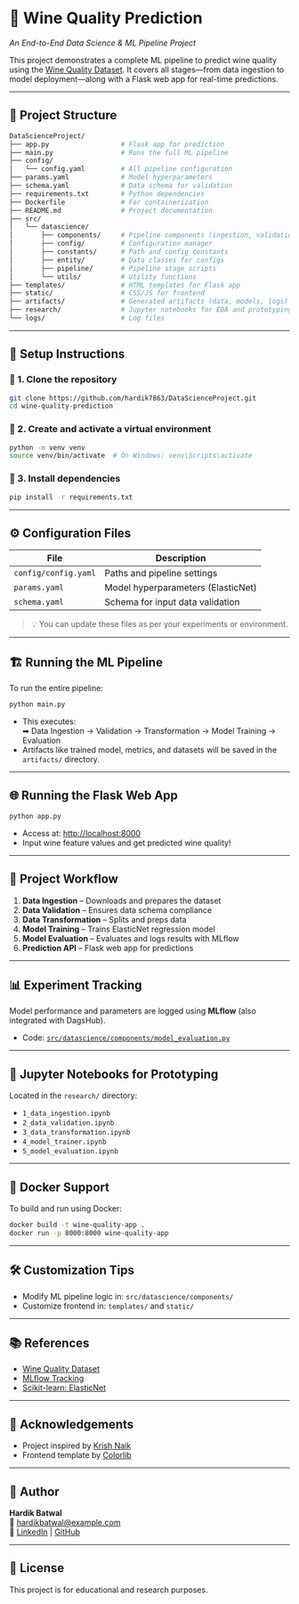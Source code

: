 # 🍷 Wine Quality Prediction  
*An End-to-End Data Science & ML Pipeline Project*

This project demonstrates a complete ML pipeline to predict wine quality using the [Wine Quality Dataset](https://github.com/krishnaik06/datasets/raw/refs/heads/main/winequality-data.zip). It covers all stages—from data ingestion to model deployment—along with a Flask web app for real-time predictions.

---

## 📁 Project Structure

```bash
DataScienceProject/
├── app.py                  # Flask app for prediction
├── main.py                 # Runs the full ML pipeline
├── config/
│   └── config.yaml         # All pipeline configuration
├── params.yaml             # Model hyperparameters
├── schema.yaml             # Data schema for validation
├── requirements.txt        # Python dependencies
├── Dockerfile              # For containerization
├── README.md               # Project documentation
├── src/
│   └── datascience/
│       ├── components/     # Pipeline components (ingestion, validation, etc.)
│       ├── config/         # Configuration manager
│       ├── constants/      # Path and config constants
│       ├── entity/         # Data classes for configs
│       ├── pipeline/       # Pipeline stage scripts
│       └── utils/          # Utility functions
├── templates/              # HTML templates for Flask app
├── static/                 # CSS/JS for frontend
├── artifacts/              # Generated artifacts (data, models, logs)
├── research/               # Jupyter notebooks for EDA and prototyping
└── logs/                   # Log files
```

---

## 🧱 Setup Instructions

### 🔹 1. Clone the repository

```bash
git clone https://github.com/hardik7863/DataScienceProject.git
cd wine-quality-prediction
```

### 🔹 2. Create and activate a virtual environment

```bash
python -m venv venv
source venv/bin/activate  # On Windows: venv\Scripts\activate
```

### 🔹 3. Install dependencies

```bash
pip install -r requirements.txt
```

---

## ⚙️ Configuration Files

| File | Description |
|------|-------------|
| `config/config.yaml` | Paths and pipeline settings |
| `params.yaml` | Model hyperparameters (ElasticNet) |
| `schema.yaml` | Schema for input data validation |

> 💡 You can update these files as per your experiments or environment.

---

## 🏗️ Running the ML Pipeline

To run the entire pipeline:

```bash
python main.py
```

- This executes:  
  ➡ Data Ingestion → Validation → Transformation → Model Training → Evaluation  
- Artifacts like trained model, metrics, and datasets will be saved in the `artifacts/` directory.

---

## 🌐 Running the Flask Web App

```bash
python app.py
```

- Access at: [http://localhost:8000](http://localhost:8000)  
- Input wine feature values and get predicted wine quality!

---

## 📝 Project Workflow

1. **Data Ingestion** – Downloads and prepares the dataset  
2. **Data Validation** – Ensures data schema compliance  
3. **Data Transformation** – Splits and preps data  
4. **Model Training** – Trains ElasticNet regression model  
5. **Model Evaluation** – Evaluates and logs results with MLflow  
6. **Prediction API** – Flask web app for predictions

---

## 📊 Experiment Tracking

Model performance and parameters are logged using **MLflow** (also integrated with DagsHub).

- Code: [`src/datascience/components/model_evaluation.py`](src/datascience/components/model_evaluation.py)

---

## 🧪 Jupyter Notebooks for Prototyping

Located in the `research/` directory:

- `1_data_ingestion.ipynb`  
- `2_data_validation.ipynb`  
- `3_data_transformation.ipynb`  
- `4_model_trainer.ipynb`  
- `5_model_evaluation.ipynb`  

---

## 🐳 Docker Support

To build and run using Docker:

```bash
docker build -t wine-quality-app .
docker run -p 8000:8000 wine-quality-app
```

---

## 🛠️ Customization Tips

- Modify ML pipeline logic in: `src/datascience/components/`  
- Customize frontend in: `templates/` and `static/`

---

## 📚 References

- [Wine Quality Dataset](https://archive.ics.uci.edu/ml/datasets/Wine+Quality)  
- [MLflow Tracking](https://mlflow.org/)  
- [Scikit-learn: ElasticNet](https://scikit-learn.org/stable/modules/generated/sklearn.linear_model.ElasticNet.html)

---

## 🙏 Acknowledgements

- Project inspired by [Krish Naik](https://www.youtube.com/c/KrishNaik)  
- Frontend template by [Colorlib](https://colorlib.com)

---

## 👤 Author

**Hardik Batwal**  
📧 [hardikbatwal@example.com](mailto:hardikbatwal@gmail.com)  
🔗 [LinkedIn](www.linkedin.com/in/hardik-batwal-888427239) | [GitHub](https://github.com/hardik7863)

---

## 📄 License

This project is for educational and research purposes.
